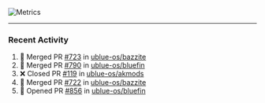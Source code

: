 ![Metrics](https://metrics.lecoq.io/KyleGospo?template=classic&base=header%2C%20activity%2C%20community%2C%20repositories%2C%20metadata&base.indepth=false&base.hireable=false&base.skip=false&config.timezone=America%2FLos_Angeles)

---
### Recent Activity
<!--START_SECTION:activity-->
1. 🎉 Merged PR [#723](https://github.com/ublue-os/bazzite/pull/723) in [ublue-os/bazzite](https://github.com/ublue-os/bazzite)
2. 🎉 Merged PR [#790](https://github.com/ublue-os/bluefin/pull/790) in [ublue-os/bluefin](https://github.com/ublue-os/bluefin)
3. ❌ Closed PR [#119](https://github.com/ublue-os/akmods/pull/119) in [ublue-os/akmods](https://github.com/ublue-os/akmods)
4. 🎉 Merged PR [#722](https://github.com/ublue-os/bazzite/pull/722) in [ublue-os/bazzite](https://github.com/ublue-os/bazzite)
5. 💪 Opened PR [#856](https://github.com/ublue-os/bluefin/pull/856) in [ublue-os/bluefin](https://github.com/ublue-os/bluefin)
<!--END_SECTION:activity-->
